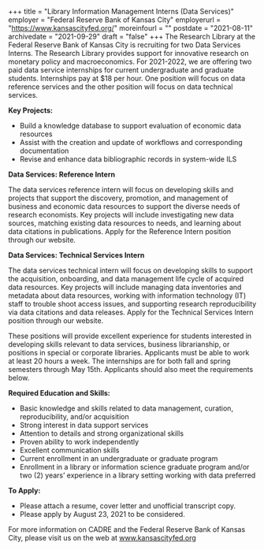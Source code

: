 +++
title = "Library Information Management Interns (Data Services)"
employer = "Federal Reserve Bank of Kansas City"
employerurl = "https://www.kansascityfed.org/"
moreinfourl = ""
postdate = "2021-08-11"
archivedate = "2021-09-29"
draft = "false"
+++
The Research Library at the Federal Reserve Bank of Kansas City is recruiting for two Data Services Interns. The Research Library provides support for innovative research on monetary policy and macroeconomics. For 2021-2022, we are offering two paid data service internships for current undergraduate and graduate students. Internships pay at $18 per hour. One position will focus on data reference services and the other position will focus on data technical services.

**Key Projects:**

- Build a knowledge database to support evaluation of economic data resources
- Assist with the creation and update of workflows and corresponding documentation
- Revise and enhance data bibliographic records in system-wide ILS

**Data Services: Reference Intern**

The data services reference intern will focus on developing skills and projects that support the discovery, promotion, and management of business and economic data resources to support the diverse needs of research economists. Key projects will include investigating new data sources, matching existing data resources to needs, and learning about data citations in publications. Apply for the Reference Intern position through our website.  

**Data Services: Technical Services Intern**

The data services technical intern will focus on developing skills to support the acquisition, onboarding, and data management life cycle of acquired data resources. Key projects will include managing data inventories and metadata about data resources, working with information technology (IT) staff to trouble shoot access issues, and supporting research reproducibility via data citations and data releases. Apply for the Technical Services Intern position through our website.  

These positions will provide excellent experience for students interested in developing skills relevant to data services, business librarianship, or positions in special or corporate libraries. Applicants must be able to work at least 20 hours a week. The internships are for both fall and spring semesters through May 15th. Applicants should also meet the requirements below.

**Required Education and Skills:**

- Basic knowledge and skills related to data management, curation, reproducibility, and/or acquisition
- Strong interest in data support services
- Attention to details and strong organizational skills  
- Proven ability to work independently 
- Excellent communication skills  
- Current enrollment in an undergraduate or graduate program
- Enrollment in a library or information science graduate program and/or two (2) years’ experience in a library setting working with data preferred

**To Apply:**

- Please attach a resume, cover letter and unofficial transcript copy. 
- Please apply by August 23, 2021 to be considered.  

For more information on CADRE and the Federal Reserve Bank of Kansas City, please visit us on the web at www.kansascityfed.org